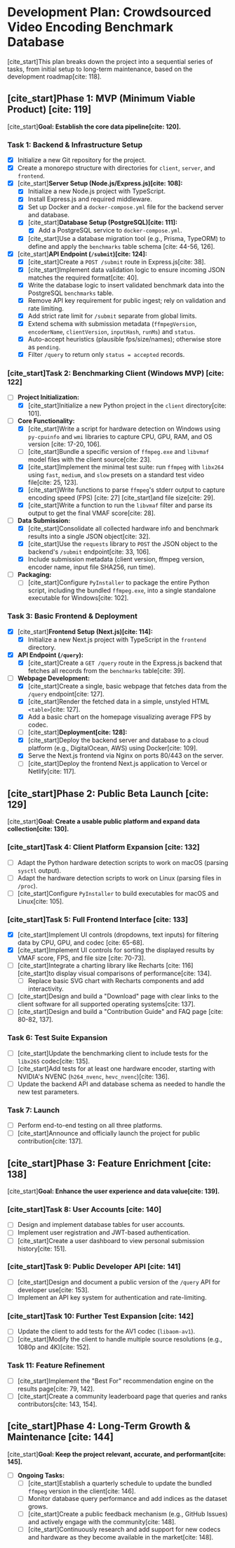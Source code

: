 # Development Plan: Crowdsourced Video Encoding Benchmark Database

[cite_start]This plan breaks down the project into a sequential series of tasks, from initial setup to long-term maintenance, based on the development roadmap[cite: 118].

## [cite_start]Phase 1: MVP (Minimum Viable Product) [cite: 119]
[cite_start]**Goal: Establish the core data pipeline[cite: 120].**

### Task 1: Backend & Infrastructure Setup
- [x] Initialize a new Git repository for the project.
- [x] Create a monorepo structure with directories for `client`, `server`, and `frontend`.
- [x] [cite_start]**Server Setup (Node.js/Express.js)[cite: 108]:**
    - [x] Initialize a new Node.js project with TypeScript.
    - [x] Install Express.js and required middleware.
    - [x] Set up Docker and a `docker-compose.yml` file for the backend server and database.
    - [x] [cite_start]**Database Setup (PostgreSQL)[cite: 111]:**
        - [x] Add a PostgreSQL service to `docker-compose.yml`.
    - [x] [cite_start]Use a database migration tool (e.g., Prisma, TypeORM) to define and apply the `benchmarks` table schema [cite: 44-56, 126].
- [x] [cite_start]**API Endpoint (`/submit`)[cite: 124]:**
    - [x] [cite_start]Create a `POST /submit` route in Express.js[cite: 38].
    - [x] [cite_start]Implement data validation logic to ensure incoming JSON matches the required format[cite: 40].
    - [x] Write the database logic to insert validated benchmark data into the PostgreSQL `benchmarks` table.
    - [x] Remove API key requirement for public ingest; rely on validation and rate limiting.
    - [x] Add strict rate limit for `/submit` separate from global limits.
    - [x] Extend schema with submission metadata (`ffmpegVersion`, `encoderName`, `clientVersion`, `inputHash`, `runMs`) and `status`.
    - [x] Auto-accept heuristics (plausible fps/size/names); otherwise store as `pending`.
    - [x] Filter `/query` to return only `status = accepted` records.

### [cite_start]Task 2: Benchmarking Client (Windows MVP) [cite: 122]
- [ ] **Project Initialization:**
    - [x] [cite_start]Initialize a new Python project in the `client` directory[cite: 101].
- [ ] **Core Functionality:**
    - [x] [cite_start]Write a script for hardware detection on Windows using `py-cpuinfo` and `wmi` libraries to capture CPU, GPU, RAM, and OS version [cite: 17-20, 106].
    - [ ] [cite_start]Bundle a specific version of `ffmpeg.exe` and `libvmaf` model files with the client source[cite: 23].
    - [x] [cite_start]Implement the minimal test suite: run `ffmpeg` with `libx264` using `fast`, `medium`, and `slow` presets on a standard test video file[cite: 25, 123].
    - [x] [cite_start]Write functions to parse `ffmpeg`'s stderr output to capture encoding speed (FPS) [cite: 27] [cite_start]and file size[cite: 29].
    - [x] [cite_start]Write a function to run the `libvmaf` filter and parse its output to get the final VMAF score[cite: 28].
- [ ] **Data Submission:**
    - [x] [cite_start]Consolidate all collected hardware info and benchmark results into a single JSON object[cite: 32].
    - [x] [cite_start]Use the `requests` library to `POST` the JSON object to the backend's `/submit` endpoint[cite: 33, 106].
    - [x] Include submission metadata (client version, ffmpeg version, encoder name, input file SHA256, run time).
- [ ] **Packaging:**
    - [ ] [cite_start]Configure `PyInstaller` to package the entire Python script, including the bundled `ffmpeg.exe`, into a single standalone executable for Windows[cite: 102].

### Task 3: Basic Frontend & Deployment
- [x] [cite_start]**Frontend Setup (Next.js)[cite: 114]:**
    - [x] Initialize a new Next.js project with TypeScript in the `frontend` directory.
- [x] **API Endpoint (`/query`):**
    - [x] [cite_start]Create a `GET /query` route in the Express.js backend that fetches all records from the `benchmarks` table[cite: 39].
- [ ] **Webpage Development:**
    - [x] [cite_start]Create a single, basic webpage that fetches data from the `/query` endpoint[cite: 127].
    - [x] [cite_start]Render the fetched data in a simple, unstyled HTML `<table>`[cite: 127].
    - [x] Add a basic chart on the homepage visualizing average FPS by codec.
    - [ ] [cite_start]**Deployment[cite: 128]:**
    - [x] [cite_start]Deploy the backend server and database to a cloud platform (e.g., DigitalOcean, AWS) using Docker[cite: 109].
    - [x] Serve the Next.js frontend via Nginx on ports 80/443 on the server.
    - [ ] [cite_start]Deploy the frontend Next.js application to Vercel or Netlify[cite: 117].

## [cite_start]Phase 2: Public Beta Launch [cite: 129]
[cite_start]**Goal: Create a usable public platform and expand data collection[cite: 130].**

### [cite_start]Task 4: Client Platform Expansion [cite: 132]
- [ ] Adapt the Python hardware detection scripts to work on macOS (parsing `sysctl` output).
- [ ] Adapt the hardware detection scripts to work on Linux (parsing files in `/proc`).
- [ ] [cite_start]Configure `PyInstaller` to build executables for macOS and Linux[cite: 105].

### [cite_start]Task 5: Full Frontend Interface [cite: 133]
- [x] [cite_start]Implement UI controls (dropdowns, text inputs) for filtering data by CPU, GPU, and codec [cite: 65-68].
- [x] [cite_start]Implement UI controls for sorting the displayed results by VMAF score, FPS, and file size [cite: 70-73].
- [ ] [cite_start]Integrate a charting library like Recharts [cite: 116] [cite_start]to display visual comparisons of performance[cite: 134].
    - [ ] Replace basic SVG chart with Recharts components and add interactivity.
- [ ] [cite_start]Design and build a "Download" page with clear links to the client software for all supported operating systems[cite: 137].
- [ ] [cite_start]Design and build a "Contribution Guide" and FAQ page [cite: 80-82, 137].

### Task 6: Test Suite Expansion
- [ ] [cite_start]Update the benchmarking client to include tests for the `libx265` codec[cite: 135].
- [ ] [cite_start]Add tests for at least one hardware encoder, starting with NVIDIA's NVENC (`h264_nvenc`, `hevc_nvenc`)[cite: 136].
- [ ] Update the backend API and database schema as needed to handle the new test parameters.

### Task 7: Launch
- [ ] Perform end-to-end testing on all three platforms.
- [ ] [cite_start]Announce and officially launch the project for public contribution[cite: 137].

## [cite_start]Phase 3: Feature Enrichment [cite: 138]
[cite_start]**Goal: Enhance the user experience and data value[cite: 139].**

### [cite_start]Task 8: User Accounts [cite: 140]
- [ ] Design and implement database tables for user accounts.
- [ ] Implement user registration and JWT-based authentication.
- [ ] [cite_start]Create a user dashboard to view personal submission history[cite: 151].

### [cite_start]Task 9: Public Developer API [cite: 141]
- [ ] [cite_start]Design and document a public version of the `/query` API for developer use[cite: 153].
- [ ] Implement an API key system for authentication and rate-limiting.

### [cite_start]Task 10: Further Test Expansion [cite: 142]
- [ ] Update the client to add tests for the AV1 codec (`libaom-av1`).
- [ ] [cite_start]Modify the client to handle multiple source resolutions (e.g., 1080p and 4K)[cite: 152].

### Task 11: Feature Refinement
- [ ] [cite_start]Implement the "Best For" recommendation engine on the results page[cite: 79, 142].
- [ ] [cite_start]Create a community leaderboard page that queries and ranks contributors[cite: 143, 154].

## [cite_start]Phase 4: Long-Term Growth & Maintenance [cite: 144]
[cite_start]**Goal: Keep the project relevant, accurate, and performant[cite: 145].**

- [ ] **Ongoing Tasks:**
    - [ ] [cite_start]Establish a quarterly schedule to update the bundled `ffmpeg` version in the client[cite: 146].
    - [ ] Monitor database query performance and add indices as the dataset grows.
    - [ ] [cite_start]Create a public feedback mechanism (e.g., GitHub Issues) and actively engage with the community[cite: 148].
    - [ ] [cite_start]Continuously research and add support for new codecs and hardware as they become available in the market[cite: 148].
